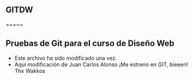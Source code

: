 ## GITDW
=====

## Pruebas de Git para el curso de Diseño Web
- Este archivo ha sido modificado una vez.
- Aquí modificación de Juan Carlos Alonso ¡Me estreno en GIT, bieeen! Thx Wakkos
